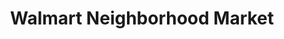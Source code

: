 ---
title: "Walmart Neighborhood Market"
url: /tampa/walmart-neighborhood-market-west-hillsborough-avenue/
shop: supermarket
---
